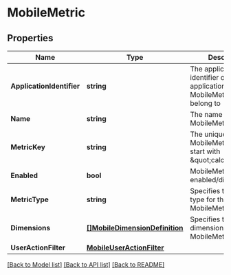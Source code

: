 # MobileMetric

## Properties

Name | Type | Description | Notes
------------ | ------------- | ------------- | -------------
**ApplicationIdentifier** | **string** | The application identifier of the application where this MobileMetric should belong to | 
**Name** | **string** | The name of the MobileMetric config | 
**MetricKey** | **string** | The unique key of this MobileMetric. Has to start with \&quot;calc:apps.\&quot; | 
**Enabled** | **bool** | MobileMetric enabled/disabled | 
**MetricType** | **string** | Specifies the metric type for this MobileMetric. | 
**Dimensions** | [**[]MobileDimensionDefinition**](MobileDimensionDefinition.md) | Specifies the optional dimensions for this MobileMetric. | [optional] 
**UserActionFilter** | [**MobileUserActionFilter**](MobileUserActionFilter.md) |  | [optional] 

[[Back to Model list]](../README.md#documentation-for-models) [[Back to API list]](../README.md#documentation-for-api-endpoints) [[Back to README]](../README.md)


